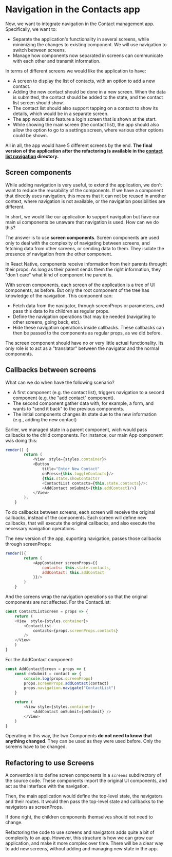# Navigation in the Contacts app

Now, we want to integrate navigation in the Contact management app. Specifically, we want to:
- Separate the application's functionality in several screens, while minimizing the changes to existing component. We will use navigation to switch between screens.
- Manage how components now separated in screens can communicate with each other and transmit information.

In terms of different screens we would like the application to have:
- A screen to display the list of contacts, with an option to add a new contact.
- Adding the new contact should be done in a new screen. When the data is submitted, the contact should be added to the state, and the contact list screen should show.
- The contact list should also support tapping on a contact to show its details, which would be in a separate screen.
- The app would also feature a login screen that is shown at the start.
- While showing the main screen (the contact list), the app should also allow the option to go to a settings screen, where various other options could be shown.

All in all, the app would have 5 different screens by the end. **The final version of the application after the refactoring is available in the [contact list navigation](./contact-list-navigation/) directory.**

## Screen components

While adding navigation is very useful, to extend the application, we don't want to reduce the reusability of the components. If we have a component that directly uses navigation, this means that it can not be reused in another context, where navigation is not available, or the navigation possibilities are different.

In short, we would like our application to support navigation but have our main ui components be unaware that navigation is used. How can we do this?

The answer is to use **screen components**. Screen components are used only to deal with the complexity of navigating between screens, and fetching data from other screens, or sending data to them. They isolate the presence of navigation from the other component.

In React Native, components receive information from their parents throught their props. As long as their parent sends them the right information, they "don't care" what kind of component the parent is. 

With screen components, each screen of the application is a tree of UI components, as before. But only the root component of the tree has knowledge of the navigation. This component can:
- Fetch data from the navigator, through screenProps or parameters, and pass this data to its children as regular props.
- Define the navigation operations that may be needed (navigating to other screens, going back, etc).
- Hide these navigation operations inside callbacks. These callbacks can then be passed to the components as regular props, as we did before.

The screen component should have no or very little actual functionality. Its only role is to act as a "translator" between the navigator and the normal components.

## Callbacks between screens

What can we do when have the following scenario?
- A first component (e.g. the contact list), triggers navigation to a second component (e.g, the "add contact" component).
- The second component gather data with, for example, a form, and wants to "send it back" to the previous components.
- The initial components changes its state due to the new information (e.g., adding the new contact)

Earlier, we managed state in a parent component, wich would pass callbacks to the child components. For instance, our main App component was doing this:

```javascript
render() {
		return (
			<View  style={styles.container}>
			<Button 
				title="Enter New Contact" 
				onPress={this.toggleContacts}/>
				{this.state.showContacts?
				<ContactList contacts={this.state.contacts}/>:
				<AddContact onSubmit={this.addContact}/>}
			</View>
		);
    }
```


To do callbacks between screens, each screen will receive the original callbacks, instead of the components. Each screen will define new callbacks, that will execute the original callbacks, and also execute the necessary navigation operations.

The new version of the app, suporting navigation, passes those callbacks through screenProps:

```javascript
render(){
		return (
			<AppContainer screenProps={{
				contacts: this.state.contacts,
				addContact: this.addContact
			}}/>
		)
    }
```

And the screens wrap the navigation operations so that the original components are not affected. For the ContactList:

```javascript
const ContactListScreen = props => {
    return (
    <View  style={styles.container}>
        <ContactList 
            contacts={props.screenProps.contacts}
        />
    </View>
    )
}
```

For the AddContact component:

```javascript
const AddContactScreen = props => {
    const onSubmit = contact => {
        console.log(props.screenProps)
        props.screenProps.addContact(contact)
        props.navigation.navigate("ContactList")
    } 

    return (
        <View style={styles.container}>
            <AddContact onSubmit={onSubmit} />
        </View>
    )
}
```

Operating in this way, the two Components **do not need to know that anything changed**. They can be used as they were used before. Only the screens have to be changed.

## Refactoring to use Screens

A convention is to define screen components in a `screens` subdirectory of the source code. These components import the original UI components, and act as the interface with the navigation.

Then, the main application would define the top-level state, the navigators and their routes. It would then pass the top-level state  and callbacks to the navigators as screenProps.

If done right, the children components themselves should not need to change.

Refactoring the code to use screens and navigators adds quite a bit of complexity to an app. However, this structure is how we can grow our application, and make it more complex over time. There will be a clear way to add new screens, without adding and managing new state in the app.
